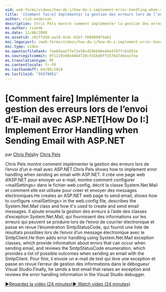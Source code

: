 ```yaml
---
uid: web-forms/videos/how-do-i/how-do-i-implement-error-handling-when-sending-email-with-aspnet
title: '[Comment faire] Implémenter la gestion des erreurs lors de l’envoi d’E-mail avec ASP.NET | Microsoft Docs'
author: rick-anderson
description: Chris Pels montre comment implémenter la gestion des erreurs lors de l’envoi d’un e-mail avec ASP.NET. Il crée une page web d’ASP.NET pour envoyer un e-mail, montre comment configurer & lt....
ms.author: riande
ms.date: 11/06/2008
ms.assetid: c02ffd50-aa19-4cdc-b1bf-760989979a61
msc.legacyurl: /web-forms/videos/how-do-i/how-do-i-implement-error-handling-when-sending-email-with-aspnet
msc.type: video
ms.openlocfilehash: faa0daa2ffe71e58cd18bb8bed4e476ffcb1852e
ms.sourcegitcommit: 0f1119340e4464720cfd16d0ff15764746ea1fea
ms.translationtype: MT
ms.contentlocale: fr-FR
ms.lasthandoff: 04/09/2019
ms.locfileid: "59379051"
---
```

# <a name="how-do-i-implement-error-handling-when-sending-email-with-aspnet"></a><span data-ttu-id="ef84d-104">[Comment faire] Implémenter la gestion des erreurs lors de l’envoi d’E-mail avec ASP.NET</span><span class="sxs-lookup"><span data-stu-id="ef84d-104">[How Do I:] Implement Error Handling when Sending Email with ASP.NET</span></span>

<span data-ttu-id="ef84d-105">par [Chris Pels](https://twitter.com/chrispels)</span><span class="sxs-lookup"><span data-stu-id="ef84d-105">by [Chris Pels](https://twitter.com/chrispels)</span></span>

<span data-ttu-id="ef84d-106">Chris Pels montre comment implémenter la gestion des erreurs lors de l’envoi d’un e-mail avec ASP.NET.</span><span class="sxs-lookup"><span data-stu-id="ef84d-106">Chris Pels shows how to implement error handling when sending an email with ASP.NET.</span></span> <span data-ttu-id="ef84d-107">Il crée une page web d’ASP.NET pour envoyer un e-mail, montre comment configurer &lt;mailSettings&gt; dans le fichier web.config, décrit la classe System.Net.Mail et comment elle est utilisée pour créer et envoyer des messages électroniques.</span><span class="sxs-lookup"><span data-stu-id="ef84d-107">He creates an ASP.NET web page to send email, shows how to configure &lt;mailSettings&gt; in the web.config file, describes the System.Net.Mail class and how it's used to create and send email messages.</span></span> <span data-ttu-id="ef84d-108">Il ajoute ensuite la gestion des erreurs à l’aide des classes d’exception System.Net.Mail, qui fournissent des informations sur les erreurs qui peuvent se produire lors de l’envoi de courrier électronique et passe en revue l’énumération SmtpStatusCode, qui fournit une liste de résultats possibles lors de l’envoi d’un message électronique avec le SmtpClient.</span><span class="sxs-lookup"><span data-stu-id="ef84d-108">He then adds error handling using System.Net.Mail exception classes, which provide information about errors that can occur when sending email, and reviews the SmtpStatusCode enumeration, which provides a list of possible outcomes when sending an email with the SmtpClient.</span></span> <span data-ttu-id="ef84d-109">Pour finir, il envoie un e-mail de test qui lève une exception et passe en revue l’erreur de gestion des informations dans le débogueur Visual Studio.</span><span class="sxs-lookup"><span data-stu-id="ef84d-109">Finally, he sends a test email that raises an exception and reviews the error handling information in the Visual Studio debugger.</span></span>

[<span data-ttu-id="ef84d-110">&#9654;Regardez la vidéo (24 minutes)</span><span class="sxs-lookup"><span data-stu-id="ef84d-110">&#9654; Watch video (24 minutes)</span></span>](https://channel9.msdn.com/Blogs/ASP-NET-Site-Videos/how-do-i-implement-error-handling-when-sending-email-with-aspnet)
